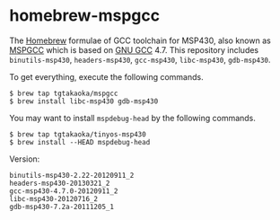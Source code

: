 homebrew-mspgcc
===============

The [Homebrew][] formulae of GCC toolchain for MSP430, also known as
[MSPGCC][] which is based on [GNU GCC][] 4.7. This repository includes
`binutils-msp430`, `headers-msp430`, `gcc-msp430`, `libc-msp430`,
`gdb-msp430`.

To get everything, execute the following commands.

    $ brew tap tgtakaoka/mspgcc
    $ brew install libc-msp430 gdb-msp430

You may want to install `mspdebug-head` by the following commands.

    $ brew tap tgtakaoka/tinyos-msp430
    $ brew install --HEAD mspdebug-head

Version:

    binutils-msp430-2.22-20120911_2
    headers-msp430-20130321_2
    gcc-msp430-4.7.0-20120911_2
    libc-msp430-20120716_2
    gdb-msp430-7.2a-20111205_1

[Homebrew]: https://brew.sh/
[MSPGCC]: https://sourceforge.net/projects/mspgcc/
[GNU GCC]: https://gcc.gnu.org/
